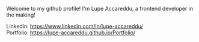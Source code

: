 Welcome to my github profile! I'm Lupe Accareddu, a frontend developer in the making!

Linkedin: https://www.linkedin.com/in/lupe-accareddu/
<br>
Portfolio: https://lupe-accareddu.github.io/Portfolio/
<!---
Lupe-Accareddu/Lupe-Accareddu is a ✨ special ✨ repository because its `README.md` (this file) appears on your GitHub profile.
You can click the Preview link to take a look at your changes.
--->
